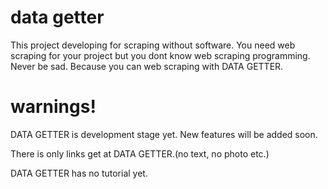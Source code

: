 # data getter
This project developing for scraping without software.
You need web scraping for your project but you dont know web scraping programming.
Never be sad. Because you can web scraping with DATA GETTER.

# warnings!
DATA GETTER is development stage yet. New features will be added soon.

There is only links get at DATA GETTER.(no text, no photo etc.)

DATA GETTER has no tutorial yet.
